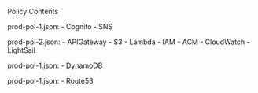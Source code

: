 Policy Contents

prod-pol-1.json:
	- Cognito
	- SNS

prod-pol-2.json:
	- APIGateway
	- S3
	- Lambda
	- IAM
	- ACM
	- CloudWatch
	- LightSail


prod-pol-1.json:
	- DynamoDB


prod-pol-1.json:
	- Route53


